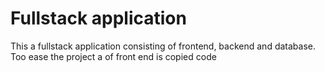 # Fullstack application

This a fullstack application consisting of frontend, backend and database. Too ease the project a 
of front end is copied code
